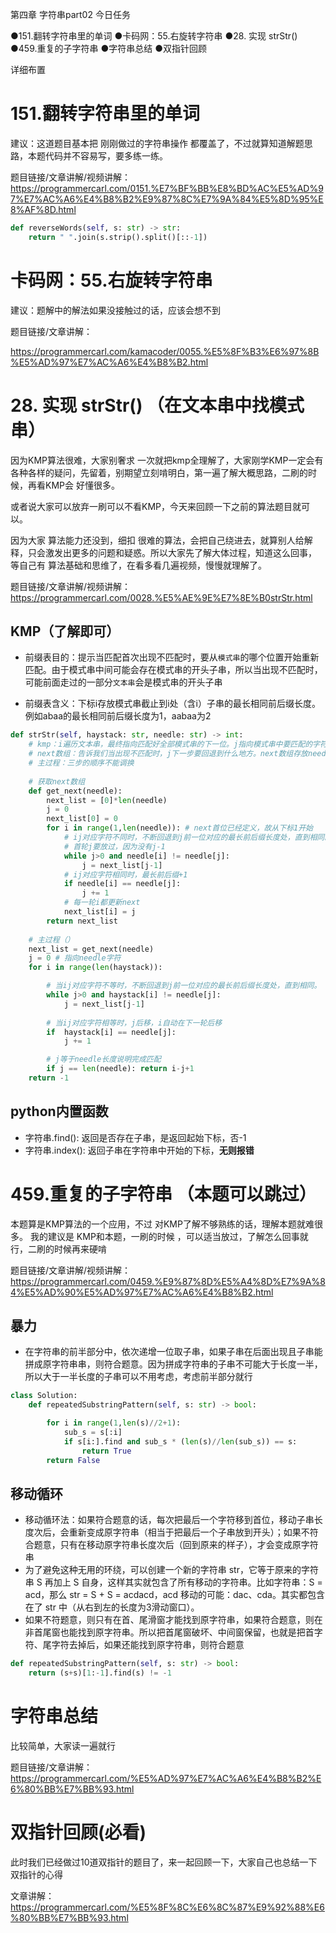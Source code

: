 第四章 字符串part02
今日任务 

●151.翻转字符串里的单词
●卡码网：55.右旋转字符串
●28. 实现 strStr()
●459.重复的子字符串
●字符串总结 
●双指针回顾 

 详细布置  

# 151.翻转字符串里的单词 

建议：这道题目基本把 刚刚做过的字符串操作 都覆盖了，不过就算知道解题思路，本题代码并不容易写，要多练一练。 

题目链接/文章讲解/视频讲解：https://programmercarl.com/0151.%E7%BF%BB%E8%BD%AC%E5%AD%97%E7%AC%A6%E4%B8%B2%E9%87%8C%E7%9A%84%E5%8D%95%E8%AF%8D.html  

```Python
def reverseWords(self, s: str) -> str:
    return " ".join(s.strip().split()[::-1])
```

# 卡码网：55.右旋转字符串 

建议：题解中的解法如果没接触过的话，应该会想不到

题目链接/文章讲解： 

https://programmercarl.com/kamacoder/0055.%E5%8F%B3%E6%97%8B%E5%AD%97%E7%AC%A6%E4%B8%B2.html

# 28. 实现 strStr()  （在文本串中找模式串）

因为KMP算法很难，大家别奢求 一次就把kmp全理解了，大家刚学KMP一定会有各种各样的疑问，先留着，别期望立刻啃明白，第一遍了解大概思路，二刷的时候，再看KMP会 好懂很多。

或者说大家可以放弃一刷可以不看KMP，今天来回顾一下之前的算法题目就可以。

因为大家 算法能力还没到，细扣 很难的算法，会把自己绕进去，就算别人给解释，只会激发出更多的问题和疑惑。所以大家先了解大体过程，知道这么回事， 等自己有 算法基础和思维了，在看多看几遍视频，慢慢就理解了。

题目链接/文章讲解/视频讲解：https://programmercarl.com/0028.%E5%AE%9E%E7%8E%B0strStr.html 

## KMP（了解即可）
- 前缀表目的：提示当匹配首次出现不匹配时，要从```模式串```的哪个位置开始重新匹配。由于模式串中间可能会存在模式串的开头子串，所以当出现不匹配时，可能前面走过的一部分```文本串```会是模式串的开头子串

- 前缀表含义：下标i存放模式串截止到i处（含i）子串的最长相同前后缀长度。例如abaa的最长相同前后缀长度为1，aabaa为2

```Python
def strStr(self, haystack: str, needle: str) -> int:
    # kmp：i遍历文本串，最终指向匹配好全部模式串的下一位。j指向模式串中要匹配的字符。核心思想是遇到不同，尽量不浪费j走过的路，也不浪费紧挨着i前面可能存在的needle前缀
    # next数组：告诉我们当出现不匹配时，j下一步要回退到什么地方。next数组存放needle截断子串的最长相同前后缀的长度。next数组的实现本身也是一个类似本题的过程，实现过程中的i是截断子串的末位，j是截断子串前缀的末位，也是该子串的最长相同前后缀的长度
    # 主过程：三步的顺序不能调换
    
    # 获取next数组
    def get_next(needle):
        next_list = [0]*len(needle)
        j = 0
        next_list[0] = 0
        for i in range(1,len(needle)): # next首位已经定义，故从下标1开始
            # ij对应字符不同时，不断回退到j前一位对应的最长前后缀长度处，直到相同。
            # 首轮j要放过，因为没有j-1
            while j>0 and needle[i] != needle[j]:
                j = next_list[j-1]
            # ij对应字符相同时，最长前后缀+1
            if needle[i] == needle[j]:
                j += 1
            # 每一轮i都更新next
            next_list[i] = j
        return next_list
    
    # 主过程（）
    next_list = get_next(needle)
    j = 0 # 指向needle字符
    for i in range(len(haystack)):

        # 当ij对应字符不等时，不断回退到j前一位对应的最长前后缀长度处，直到相同。
        while j>0 and haystack[i] != needle[j]:
            j = next_list[j-1]
        
        # 当ij对应字符相等时，j后移，i自动在下一轮后移
        if  haystack[i] == needle[j]:
            j += 1

        # j等于needle长度说明完成匹配
        if j == len(needle): return i-j+1
    return -1
```

## python内置函数
- 字符串.find(): 返回是否存在子串，是返回起始下标，否-1
- 字符串.index(): 返回子串在字符串中开始的下标，**无则报错**

# 459.重复的子字符串  （本题可以跳过）

本题算是KMP算法的一个应用，不过 对KMP了解不够熟练的话，理解本题就难很多。 
我的建议是 KMP和本题，一刷的时候 ，可以适当放过，了解怎么回事就行，二刷的时候再来硬啃

题目链接/文章讲解/视频讲解：https://programmercarl.com/0459.%E9%87%8D%E5%A4%8D%E7%9A%84%E5%AD%90%E5%AD%97%E7%AC%A6%E4%B8%B2.html 

## 暴力
- 在字符串的前半部分中，依次递增一位取子串，如果子串在后面出现且子串能拼成原字符串串，则符合题意。因为拼成字符串的子串不可能大于长度一半，所以大于一半长度的子串可以不用考虑，考虑前半部分就行
```Python
class Solution:
    def repeatedSubstringPattern(self, s: str) -> bool:

        for i in range(1,len(s)//2+1):
            sub_s = s[:i]
            if s[i:].find and sub_s * (len(s)//len(sub_s)) == s:
                return True
        return False
```
## 移动循环
- 移动循环法：如果符合题意的话，每次把最后一个字符移到首位，移动子串长度次后，会重新变成原字符串（相当于把最后一个子串放到开头）；如果不符合题意，只有在移动原字符串长度次后（回到原来的样子），才会变成原字符串
- 为了避免这种无用的环绕，可以创建一个新的字符串 str，它等于原来的字符串 S 再加上 S 自身，这样其实就包含了所有移动的字符串。比如字符串：S = acd，那么 str = S + S = acdacd，acd 移动的可能：dac、cda。其实都包含在了 str 中（从右到左的长度为3滑动窗口）。
- 如果不符题意，则只有在首、尾滑窗才能找到原字符串，如果符合题意，则在非首尾窗也能找到原字符串。所以把首尾窗破坏、中间窗保留，也就是把首字符、尾字符去掉后，如果还能找到原字符串，则符合题意
```Python
def repeatedSubstringPattern(self, s: str) -> bool:
    return (s+s)[1:-1].find(s) != -1
```

# 字符串总结 

比较简单，大家读一遍就行 

题目链接/文章讲解：https://programmercarl.com/%E5%AD%97%E7%AC%A6%E4%B8%B2%E6%80%BB%E7%BB%93.html 

# 双指针回顾(必看)

此时我们已经做过10道双指针的题目了，来一起回顾一下，大家自己也总结一下双指针的心得 

文章讲解：https://programmercarl.com/%E5%8F%8C%E6%8C%87%E9%92%88%E6%80%BB%E7%BB%93.html 
  
